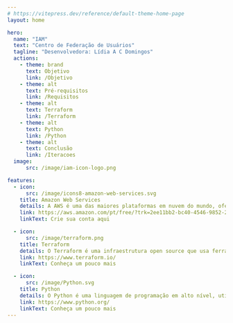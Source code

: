 ```yaml
---
# https://vitepress.dev/reference/default-theme-home-page
layout: home

hero:
  name: "IAM"
  text: "Centro de Federação de Usuários"
  tagline: "Desenvolvedora: Lídia A C Domingos"
  actions:
    - theme: brand
      text: Objetivo
      link: /Objetivo
    - theme: alt
      text: Pré-requisitos
      link: /Requisitos
    - theme: alt
      text: Terraform
      link: /Terraform
    - theme: alt
      text: Python
      link: /Python
    - theme: alt
      text: Conclusão
      link: /Iteracoes
  image: 
      src: /image/iam-icon-logo.png

features:
  - icon: 
      src: /image/icons8-amazon-web-services.svg
    title: Amazon Web Services 
    details: A AWS é uma das maiores plataformas em nuvem do mundo, oferecendo mais de 200 serviços de centro de dados. Têm como objetivo reduzir custos, agilidade e inovação. 
    link: https://aws.amazon.com/pt/free/?trk=2ee11bb2-bc40-4546-9852-2c4ad8e8f646&sc_channel=ps&ef_id=Cj0KCQjwjryjBhD0ARIsAMLvnF-AM6R5kbysDmhxoWo8c1SxYW5yW6hYLjXhz8BQFfcOEGWYZwdQ6M4aAvXQEALw_wcB:G:s&s_kwcid=AL!4422!3!561843094926!e!!g!!amazon%20web%20services!15278604629!130587771580&all-free-tier.sort-by=item.additionalFields.SortRank&all-free-tier.sort-order=asc&awsf.Free%20Tier%20Types=*all&awsf.Free%20Tier%20Categories=*all
    linkText: Crie sua conta aqui

  - icon:
      src: /image/terraform.png
    title: Terraform
    details: O Terraform é uma infraestrutura open source que usa ferramentas de código para criar, implantar e gerenciar arquitetura e infraestrutura de nuvem.
    link: https://www.terraform.io/
    linkText: Conheça um pouco mais

  - icon: 
      src: /image/Python.svg
    title: Python
    details: O Python é uma linguagem de programação em alto nível, utilizada principalmente para desenvolvimento de Software, Ciência de Dados e Machine Learning.
    link: https://www.python.org/
    linkText: Conheça um pouco mais
---
```


